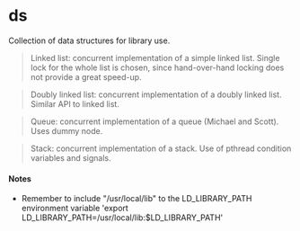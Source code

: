 # ds
Collection of data structures for library use.

>Linked list: concurrent implementation of a simple linked list. Single lock for the whole list is chosen, since hand-over-hand locking does not provide a great speed-up.

>Doubly linked list: concurrent implementation of a doubly linked list. Similar API to linked list.

>Queue: concurrent implementation of a queue (Michael and Scott). Uses dummy node.

>Stack: concurrent implementation of a stack. Use of pthread condition variables and signals.

#### Notes
* Remember to include "/usr/local/lib" to the LD_LIBRARY_PATH environment variable
'export LD_LIBRARY_PATH=/usr/local/lib:$LD_LIBRARY_PATH'
